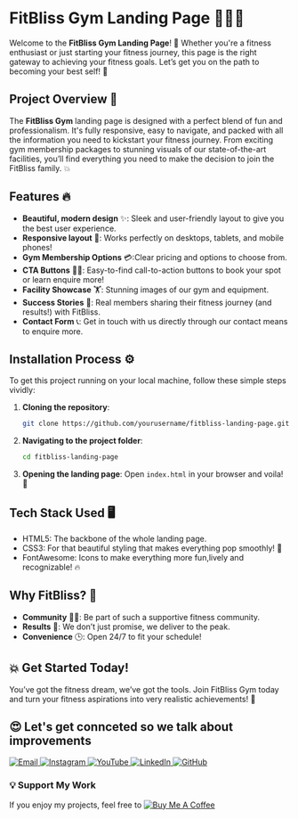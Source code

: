 # FitBliss Gym Landing Page 🏋️‍♀️💪

Welcome to the **FitBliss Gym Landing Page**! 🚀 Whether you're a fitness enthusiast or just starting your fitness journey, this page is the right gateway to achieving your fitness goals. Let’s get you on the path to becoming your best self! 🏅

## Project Overview 🎯

The **FitBliss Gym** landing page is designed with a perfect blend of fun and professionalism. It's fully responsive, easy to navigate, and packed with all the information you need to kickstart your fitness journey. From exciting gym membership packages to stunning visuals of our state-of-the-art facilities, you’ll find everything you need to make the decision to join the FitBliss family. 💥

## Features 🔥

- **Beautiful, modern design** ✨: Sleek and user-friendly layout to give you the best user experience.
- **Responsive layout** 📱: Works perfectly on desktops, tablets, and mobile phones!
- **Gym Membership Options** 💳:Clear pricing and options to choose from.
- **CTA Buttons** 🏃‍♂️: Easy-to-find call-to-action buttons to book your spot or learn enquire more!
- **Facility Showcase** 🏋️: Stunning images of our gym and equipment.
- **Success Stories** 🌟: Real members sharing their fitness journey (and results!) with FitBliss.
- **Contact Form** 📞: Get in touch with us directly through our contact means to enquire more.
  
## Installation Process ⚙️

To get this project running on your local machine, follow these simple steps vividly:

1. **Cloning the repository**:
   ```bash
   git clone https://github.com/yourusername/fitbliss-landing-page.git
   ```

2. **Navigating to the project folder**:
   ```bash
   cd fitbliss-landing-page
   ```

3. **Opening the landing page**:
   Open `index.html` in your browser and voila! 🎉

## Tech Stack Used 🖥️

- HTML5: The backbone of the whole landing page.
- CSS3: For that beautiful styling that makes everything pop smoothly! 💅
- FontAwesome: Icons to make everything more fun,lively and recognizable! 🔥

## Why FitBliss? 🤔

- **Community** 👯‍♀️: Be part of such a supportive fitness community.
- **Results** 💪: We don’t just promise, we deliver to the peak.
- **Convenience** 🕒: Open 24/7 to fit your schedule!

## 💥 Get Started Today!

You’ve got the fitness dream, we’ve got the tools. Join FitBliss Gym today and turn your fitness aspirations into very realistic achievements! 🚀

## 😍 Let's get connceted so we talk about improvements
<div>
  <a href="mailto:onlykelvin06@gmail.com">
    <img src="https://img.shields.io/badge/Email-4285F4?style=for-the-badge&logo=gmail&logoColor=white" alt="Email" />
  </a>
  <a href="https://www.instagram.com/_.yo.kelvin/">
    <img src="https://img.shields.io/badge/Instagram-E4405F?style=for-the-badge&logo=instagram&logoColor=white" alt="Instagram" />
  </a>
  <a href="https://www.youtube.com/@TechTutor_Tv?sub_confirmation=1">
    <img src="https://img.shields.io/badge/YouTube-FF0000?style=for-the-badge&logo=youtube&logoColor=white" alt="YouTube" />
  </a>
  <a href = "https://www.linkedin.com/in/kelvin-agyare-yeboah-6728a7301?utm_source=share&utm_campaign=share_via&utm_content=profile&utm_medium=android_app">
    <img src="https://img.shields.io/badge/LinkedIn-0077B5?style=for-the-badge&logo=linkedin&logoColor=white" alt="LinkedIn" />
  </a>
  <a href="https://github.com/KelvCodes">
    <img src="https://img.shields.io/badge/GitHub-181717?style=for-the-badge&logo=github&logoColor=white" alt="GitHub" />
  </a>
</div>  

### 💡 Support My Work  
If you enjoy my projects, feel free to [![Buy Me A Coffee](https://img.shields.io/badge/Buy%20Me%20A%20Coffee-%F0%9F%8C%8D-yellow?style=for-the-badge&logo=buy-me-a-coffee&logoColor=black)](https://www.buymeacoffee.com/kelvcodes) 


